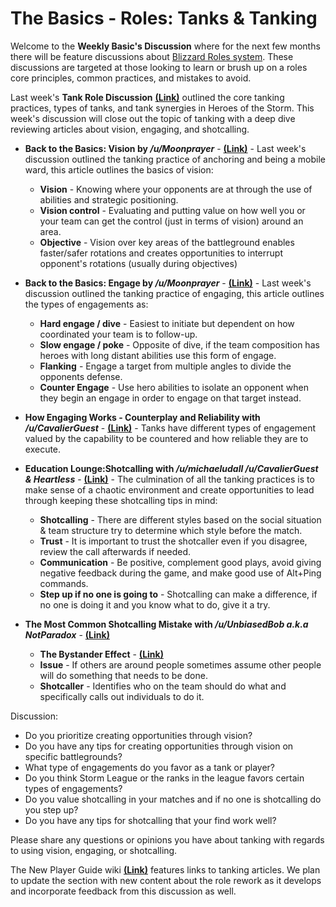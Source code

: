 # The Basics - Roles: Tanks & Tanking

Welcome to the **Weekly Basic's Discussion** where for the next few months there will be feature discussions about [Blizzard Roles system](https://heroesofthestorm.com/en-us/blog/22921910/hero-role-expansion-2019-3-18/).  These discussions are targeted at those looking to learn or brush up on a roles core principles, common practices, and mistakes to avoid.
  
Last week's **Tank Role Discussion** [**(Link)**](https://www.reddit.com/r/heroesofthestorm/comments/bb5x8f/the_basics_roles_tanking/) outlined the core tanking practices, types of tanks, and tank synergies in Heroes of the Storm.  This week's discussion will close out the topic of tanking with a deep dive reviewing articles about vision, engaging, and shotcalling.
  
* **Back to the Basics: Vision by */u/Moonprayer*** - [**(Link)**](https://tempostorm.com/articles/back-to-the-basics-vision) - Last week's discussion outlined the tanking practice of anchoring and being a mobile ward, this article outlines the basics of vision:

  * **Vision** - Knowing where your opponents are at through the use of abilities and strategic positioning.
  * **Vision control** - Evaluating and putting value on how well you or your team can get the control (just in terms of vision) around an area.
  * **Objective** - Vision over key areas of the battleground enables faster/safer rotations and creates opportunities to interrupt opponent's rotations (usually during objectives)

* **Back to the Basics: Engage by */u/Moonprayer*** - [**(Link)**](https://tempostorm.com/articles/back-to-the-basics-engage) - Last week's discussion outlined the tanking practice of engaging, this article outlines the types of engagements as:

  * **Hard engage / dive** - Easiest to initiate but dependent on how coordinated your team is to follow-up.
  * **Slow engage / poke** - Opposite of dive, if the team composition has heroes with long distant abilities use this form of engage.
  * **Flanking** - Engage a target from multiple angles to divide the opponents defense.  
  * **Counter Engage** - Use hero abilities to isolate an opponent when they begin an engage in order to engage on that target instead.

* **How Engaging Works - Counterplay and Reliability with */u/CavalierGuest*** - [**(Link)**](https://www.youtube.com/watch?v=5WOx9mIJysw&feature=youtu.be) - Tanks have different types of engagement valued by the capability to be countered and how reliable they are to execute.

* **Education Lounge:Shotcalling with */u/michaeludall /u/CavalierGuest & Heartless*** - [**(Link)**](https://heroeslounge.gg/blog/post/educational-lounge-shotcalling-writeup) - The culmination of all the tanking practices is to make sense of a chaotic environment and create  opportunities to lead through keeping these shotcalling tips in mind:  

  * **Shotcalling** - There are different styles based on the social situation & team structure try to determine which style before the match.
  * **Trust** - It is important to trust the shotcaller even if you disagree, review the call afterwards if needed.
  * **Communication** - Be positive, complement good plays, avoid giving negative feedback during the game, and make good use of Alt+Ping commands.
  * **Step up if no one is going to** - Shotcalling can make a difference, if no one is doing it and you know what to do, give it a try.  

* **The Most Common Shotcalling Mistake with */u/UnbiasedBob a.k.a NotParadox*** - [**(Link)**](https://www.youtube.com/watch?v=Zl_jRh2TGx4) 

  * **The Bystander Effect** - [**(Link)**](https://en.wikipedia.org/wiki/Bystander_effect)  
  * **Issue** - If others are around people sometimes assume other people will do something that needs to be done.
  * **Shotcaller** - Identifies who on the team should do what and specifically calls out individuals to do it.

Discussion:

* Do you prioritize creating opportunities through vision?
* Do you have any tips for creating opportunities through vision on specific battlegrounds?
* What type of engagements do you favor as a tank or player?
* Do you think Storm League or the ranks in the league favors certain types of engagements?
* Do you value shotcalling in your matches and if no one is shotcalling do you step up?
* Do you have any tips for shotcalling that your find work well?

Please share any questions or opinions you have about tanking with regards to using vision, engaging, or shotcalling.

The New Player Guide wiki [**(Link)**](https://www.reddit.com/r/heroesofthestorm/wiki/newplayerguide#wiki_how_to_tank.2C_support_and_dps) features links to tanking articles.  We plan to update the section with new content about the role rework as it develops and incorporate feedback from this discussion as well.